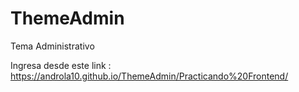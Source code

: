 # ThemeAdmin
Tema Administrativo

Ingresa desde este link : https://androla10.github.io/ThemeAdmin/Practicando%20Frontend/

